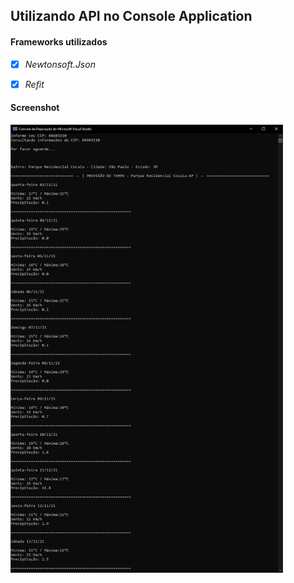 ## Utilizando API no Console Application



#### Frameworks utilizados

- [x] *Newtonsoft.Json*
- [x] *Refit*



#### Screenshot

<img src="https://raw.githubusercontent.com/beto-frs/APInoConsole/main/img/print.png" style="zoom:70%;" />







